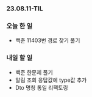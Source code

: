 ### 23.08.11-TIL
### 오늘 한 일
- 백준 11403번 경로 찾기 풀기

### 내일 할 일
- 백준 한문제 풀기
- 알림 조회 응답값에 type값 추가
- Dto 명칭 통일 리팩토링
